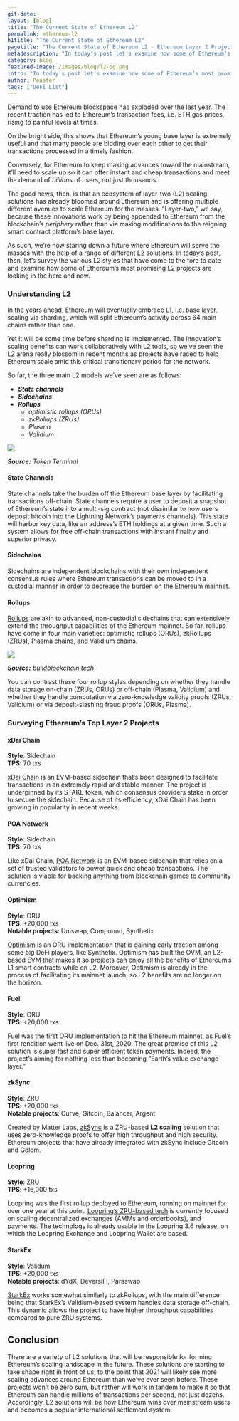 ```yaml
---
git-date:
layout: [blog]
title: "The Current State of Ethereum L2"
permalink: ethereum-l2
h1title: "The Current State of Ethereum L2"
pagetitle: "The Current State of Ethereum L2 - Ethereum Layer 2 Projects"
metadescription: "In today’s post let’s examine how some of Ethereum’s most promising L2 projects are looking in the here and now"
category: blog
featured-image: /images/blog/l2-og.png
intro: "In today’s post let’s examine how some of Ethereum’s most promising L2 projects are looking in the here and now"
author: Peaster
tags: ["DeFi List"]
---
```


Demand to use Ethereum blockspace has exploded over the last year. The recent traction has led to Ethereum’s transaction fees, i.e. ETH gas prices, rising to painful levels at times.

On the bright side, this shows that Ethereum’s young base layer is extremely useful and that many people are bidding over each other to get their transactions processed in a timely fashion.

Conversely, for Ethereum to keep making advances toward the mainstream, it’ll need to scale up so it can offer instant and cheap transactions and meet the demand of _billions_ of users, not just thousands.

The good news, then, is that an ecosystem of layer-two (L2) scaling solutions has already bloomed around Ethereum and is offering multiple different avenues to scale Ethereum for the masses. “Layer-two,” we say, because these innovations work by being appended to Ethereum from the blockchain’s _periphery_ rather than via making modifications to the reigning smart contract platform’s base layer.

As such, we’re now staring down a future where Ethereum will serve the masses with the help of a range of different L2 solutions. In today’s post, then, let’s survey the various L2 styles that have come to the fore to date and examine how some of Ethereum’s most promising L2 projects are looking in the here and now.

### Understanding L2

In the years ahead, Ethereum will eventually embrace L1, i.e. base layer, scaling via sharding, which will split Ethereum’s activity across 64 main chains rather than one.

Yet it will be some time before sharding is implemented. The innovation’s scaling benefits can work collaboratively with L2 tools, so we’ve seen the L2 arena really blossom in recent months as projects have raced to help Ethereum scale amid this critical transitionary period for the network.

So far, the three main L2 models we’ve seen are as follows:

- **_State channels_**
- **_Sidechains_**
- **_Rollups_**
  - _optimistic rollups (ORUs)_
  - _zkRollups (ZRUs)_
  - _Plasma_
  - _Validium_

![](/images/blog/the-current-state-of-ethereum-l2/image1.png)

_**Source:** Token Terminal_

#### State Channels

State channels take the burden off the Ethereum base layer by facilitating transactions off-chain. State channels require a user to deposit a snapshot of Ethereum’s state into a multi-sig contract (not dissimilar to how users deposit bitcoin into the Lightning Network’s payments channels). This state will harbor key data, like an address’s ETH holdings at a given time. Such a system allows for free off-chain transactions with instant finality and superior privacy.

#### Sidechains

Sidechains are independent blockchains with their own independent consensus rules where Ethereum transactions can be moved to in a custodial manner in order to decrease the burden on the Ethereum mainnet.

#### Rollups

[Rollups](https://vitalik.ca/general/2021/01/05/rollup.html) are akin to advanced, non-custodial sidechains that can extensively extend the throughput capabilities of the Ethereum mainnet. So far, rollups have come in four main varieties: optimistic rollups (ORUs), zkRollups (ZRUs), Plasma chains, and Validium chains.

![](/images/blog/the-current-state-of-ethereum-l2/image2.png)

_**Source:** [buildblockchain.tech](https://www.buildblockchain.tech/newsletter/issues/no-99-validium-and-the-layer-2-two-by-two)_

You can contrast these four rollup styles depending on whether they handle data storage on-chain (ZRUs, ORUs) or off-chain (Plasma, Validium) and whether they handle computation via zero-knowledge validity proofs (ZRUs, Validium) or via deposit-slashing fraud proofs (ORUs, Plasma).

### Surveying Ethereum’s Top Layer 2 Projects

#### xDai Chain

**Style**: Sidechain \
**TPS**: 70 txs

[xDai Chain](https://www.xdaichain.com/#:~:text=The%20xDai%20Chain%20is%20a,Proof%2Dof%2DStake%20consensus.) is an EVM-based sidechain that’s been designed to facilitate transactions in an extremely rapid and stable manner. The project is underpinned by its STAKE token, which consensus providers stake in order to secure the sidechain. Because of its efficiency, xDai Chain has been growing in popularity in recent weeks.

#### POA Network

**Style**: Sidechain \
**TPS**: 70 txs

Like xDai Chain, [POA Network](https://www.poa.network/) is an EVM-based sidechain that relies on a set of trusted validators to power quick and cheap transactions. The solution is viable for backing anything from blockchain games to community currencies.

#### Optimism

**Style**: ORU \
**TPS**: +20,000 txs \
**Notable projects**: Uniswap, Compound, Synthetix

[Optimism](https://optimism.io/) is an ORU implementation that is gaining early traction among some big DeFi players, like Synthetix. Optimism has built the OVM, an L2-based EVM that makes it so projects can enjoy all the benefits of Ethereum’s L1 smart contracts while on L2. Moreover, Optimism is already in the process of facilitating its mainnet launch, so L2 benefits are no longer on the horizon.

#### Fuel

**Style**: ORU \
**TPS**: +20,000 txs

[Fuel](https://fuel.sh/) was the first ORU implementation to hit the Ethereum mainnet, as Fuel’s first rendition went live on Dec. 31st, 2020. The great promise of this L2 solution is super fast and super efficient token payments. Indeed, the project’s aiming for nothing less than becoming “Earth’s value exchange layer.”

#### zkSync

**Style**: ZRU \
**TPS**: +20,000 txs \
**Notable projects**: Curve, Gitcoin, Balancer, Argent

Created by Matter Labs, [zkSync](https://medium.com/matter-labs/introducing-zk-sync-the-missing-link-to-mass-adoption-of-ethereum-14c9cea83f58) is a ZRU-based **L2 scaling** solution that uses zero-knowledge proofs to offer high throughput and high security. Ethereum projects that have already integrated with zkSync include Gitcoin and Golem.

#### Loopring

**Style**: ZRU \
**TPS**: +16,000 txs

Loopring was the first rollup deployed to Ethereum, running on mainnet for over one year at this point. [Loopring’s ZRU-based tech](https://loopring.org/#/protocol) is currently focused on scaling decentralized exchanges (AMMs and orderbooks), and payments. The technology is already usable in the Loopring 3.6 release, on which the Loopring Exchange and Loopring Wallet are based.

#### StarkEx

**Style**: Validum \
**TPS**: +20,000 txs \
**Notable projects**: dYdX, DeversiFi, Paraswap

[StarkEx](https://starkware.co/product/starkex/) works somewhat similarly to zkRollups, with the main difference being that StarkEx’s Validium-based system handles data storage off-chain. This dynamic allows the project to have higher throughput capabilities compared to pure ZRU systems.

## Conclusion

There are a variety of L2 solutions that will be responsible for forming Ethereum’s scaling landscape in the future. These solutions are starting to take shape right in front of us, to the point that 2021 will likely see more scaling advances around Ethereum than we’ve ever seen before. These projects won’t be zero sum, but rather will work in tandem to make it so that Ethereum can handle millions of transactions per second, not just dozens. Accordingly, L2 solutions will be how Ethereum wins over mainstream users and becomes a popular international settlement system.
